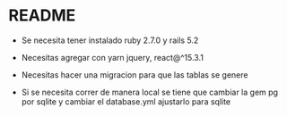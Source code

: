 # README

* Se necesita tener instalado ruby 2.7.0 y rails 5.2

* Necesitas agregar con yarn jquery, react@^15.3.1

* Necesitas hacer una migracion para que las tablas se genere

* Si se necesita correr de manera local se tiene que cambiar la gem pg por sqlite y 
  cambiar el database.yml ajustarlo para sqlite
